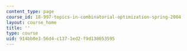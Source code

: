```yaml
---
content_type: page
course_id: 18-997-topics-in-combinatorial-optimization-spring-2004
layout: course_home
title: ''
type: course
uid: 914bb8e3-56d4-c137-1ed2-f9d138653595
---
```

